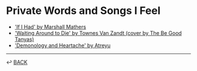 # Private Words and Songs I Feel

* ['If I Had' by Marshall Mathers](./songs/if-i-had.md)
* ['Waiting Around to Die' by Townes Van Zandt (cover by The Be Good Tanyas)](./songs/waiting-around-to-die.md)
* ['Demonology and Heartache' by Atreyu](demonology-and-heartache.md)

---

↩️ [BACK](../README.md)
